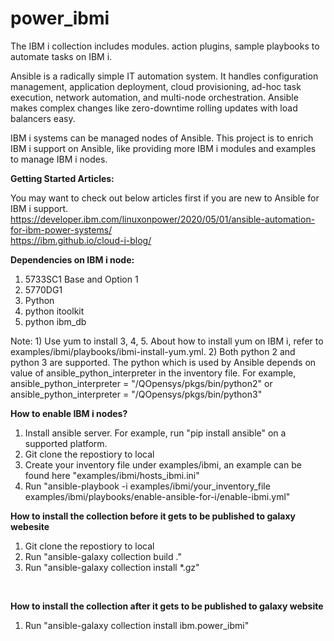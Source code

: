 # power_ibmi
The IBM i collection includes modules. action plugins, sample playbooks to automate tasks on IBM i.


Ansible is a radically simple IT automation system. It handles configuration management, application deployment, cloud provisioning, ad-hoc task execution, network automation, and multi-node orchestration. Ansible makes complex changes like zero-downtime rolling updates with load balancers easy. 

IBM i systems can be managed nodes of Ansible. This project is to enrich IBM i support on Ansible, like providing more IBM i modules and examples to manage IBM i nodes. 

<b>Getting Started Articles: </b> 

You may want to check out below articles first if you are new to Ansible for IBM i support. <br>
https://developer.ibm.com/linuxonpower/2020/05/01/ansible-automation-for-ibm-power-systems/  <br>
https://ibm.github.io/cloud-i-blog/

<b>Dependencies on IBM i node: </b>
1. 5733SC1 Base and Option 1
2. 5770DG1
3. Python
4. python itoolkit
5. python ibm_db

Note: 1) Use yum to install 3, 4, 5. About how to install yum on IBM i, refer to examples/ibmi/playbooks/ibmi-install-yum.yml.
2) Both python 2 and python 3 are supported. The python which is used by Ansible depends on value of  ansible_python_interpreter in the inventory file. For example, ansible_python_interpreter = "/QOpensys/pkgs/bin/python2" or ansible_python_interpreter = "/QOpensys/pkgs/bin/python3"

<b>How to enable IBM i nodes? </b> <br>
1. Install ansible server. For example, run "pip install ansible" on a supported platform.
2. Git clone the repostiory to local
3. Create your inventory file under examples/ibmi, an example can be found here "examples/ibmi/hosts_ibmi.ini"
6. Run "ansible-playbook -i examples/ibmi/your_inventory_file examples/ibmi/playbooks/enable-ansible-for-i/enable-ibmi.yml"</br>

<b>How to install the collection before it gets to be published to galaxy webesite </b> <br>
1. Git clone the repostiory to local
2. Run "ansible-galaxy collection build ."
3. Run "ansible-galaxy collection install *.gz"
</br>

<b>How to install the collection after it gets to be published to galaxy website </b> <br>
1. Run "ansible-galaxy collection install ibm.power_ibmi"
</br>
